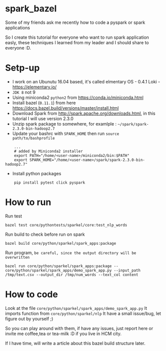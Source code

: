 # spark_bazel

Some of my friends ask me recently how to code a pyspark or spark applications

So I create this tutorial for everyone who want to run spark application easly, these techniques I learned from my leader and I should share to everyone :D.

# Setp-up

- I work on an Ubunutu 16.04 based, it's called elmentary OS - 0.4.1 Loki - https://elementary.io/
- `JDK 8` not 9
- Using miniconda2 `python2` from https://conda.io/miniconda.html
- Install bazel (`0.11.1`) from here https://docs.bazel.build/versions/master/install.html
- Download Spark from http://spark.apache.org/downloads.html, in this tutorial I will use version 2.3.0
- Unzip spark package to somewhere, for examlple : `~/spark/spark-2.3.0-bin-hadoop2.7`
- Update your bashrc with `SPARK_HOME` then run `source path/to/bashprofile`

```
    ...
    # added by Miniconda2 installer
    export PATH="/home/<user-name>/miniconda2/bin:$PATH"
    export SPARK_HOME="/home/<user-name>/spark/spark-2.3.0-bin-hadoop2.7"

```

- Install python packages
```
    pip install pytest click pyspark
```

# How to run

Run test
```
bazel test core/pythontests/sparkel/core:test_nlp_words

```

Run build to check before run on spark
```
bazel build core/python/sparkel/spark_apps:package

```


Run program, `be careful, since the output directory will be overwritten`
```
bazel run core/python/sparkel/spark_apps:package -- core/python/sparkel/spark_apps/demo_spark_app.py --input_path /tmp/text.csv --output_dir /tmp/num_words --text_col content

```

# How to code

Look at the file `core/python/sparkel/spark_apps/demo_spark_app.py`
It imports function from `core/python/sparkel/nlp`
It have a small issue/bug, let figure out by yourself ;)


So you can play around with them, if have any issues, just report here or invite me coffee,tea or tea-milk :D if you live in HCM city.

If I have time, will write a article about this bazel build structure later. 
